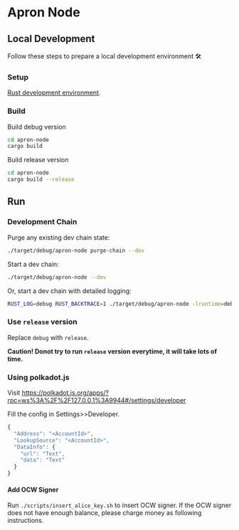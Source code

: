# Apron Node

## Local Development

Follow these steps to prepare a local development environment :hammer_and_wrench:

### Setup
[Rust development environment](https://substrate.dev/docs/en/knowledgebase/getting-started).


### Build

Build debug version

```bash
cd apron-node
cargo build
```

Build release version

```bash
cd apron-node
cargo build --release
```

## Run

### Development Chain

Purge any existing dev chain state:

```bash
./target/debug/apron-node purge-chain --dev
```

Start a dev chain:

```bash
./target/debug/apron-node --dev
```

Or, start a dev chain with detailed logging:

```bash
RUST_LOG=debug RUST_BACKTRACE=1 ./target/debug/apron-node -lruntime=debug --dev
```

### Use `release` version

Replace `debug` with `release`.

**Caution! Donot try to run `release` version everytime, it will take lots of time.**


### Using polkadot.js
Visit <https://polkadot.js.org/apps/?rpc=ws%3A%2F%2F127.0.0.1%3A9944#/settings/developer>

Fill the config in Settings>>Developer.
```js
{
  "Address": "<AccountId>",
  "LookupSource": "<AccountId>",
  "DataInfo": {
    "url": "Text",
    "data": "Text"
  }
}
```

#### Add OCW Signer
Run `./scripts/insert_alice_key.sh` to insert OCW signer. If the OCW signer does not have enough balance, please charge money as following instructions.
